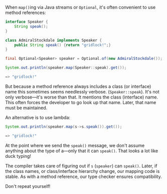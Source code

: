 When `map()`ing via Java streams or `Optional`, it's often convenient to use
method references:

```java
interface Speaker {
    String speak();
}

class AdmiralStockdale implements Speaker {
    public String speak() {return "gridlock!";}
}

final Optional<Speaker> speaker = Optional.of(new AdmiralStockdale());

System.out.println(speaker.map(Speaker::speak).get());

=> "gridlock!"
```

But because a method reference always includes a class (or interface)
name this sometimes seems needlessly verbose. (`Speaker::speak`).
It's not only verbose—it's worse than that. It mentions the class (interface)
name. This often forces the developer to go look up that name. Later, that
name must be maintained.

An alternative is to use lambda:

```java
System.out.println(speaker.map(s->s.speak()).get());

=> "gridlock!"
```

At the point where we send the `speak()` message, we don't assume anything 
about the type of a—only that it can `speak()`. That looks a lot like duck typing!

The compiler takes care of figuring out if `s` (`speaker`) can `speak()`. Later, if
the class names, or class/interface hierarchy change, our mapping code is stable.
As with a method reference, our type checker ensures compatibility.
         
Don't repeat yourself!